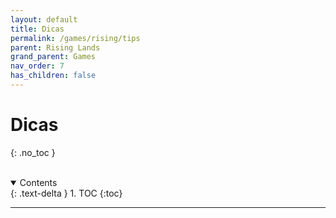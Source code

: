 ```yaml
---
layout: default
title: Dicas
permalink: /games/rising/tips
parent: Rising Lands
grand_parent: Games
nav_order: 7
has_children: false
---
```


# Dicas
{: .no_toc }

<br/>
<details open markdown="block">
  <summary>
    Contents
  </summary>
  {: .text-delta }
1. TOC
{:toc}
</details>

--------------------------------------------------------------------------------
